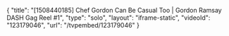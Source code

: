 {
    "title": "[1508440185] Chef Gordon Can Be Casual Too | Gordon Ramsay DASH Gag Reel #1",
    "type": "solo",
    "layout": "iframe-static",
    "videoId": "123179046",
    "url": "\/tvpembed\/123179046"
}